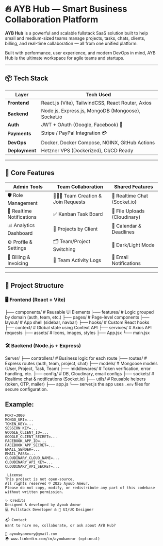 # 🔥 AYB Hub — Smart Business Collaboration Platform

**AYB Hub** is a powerful and scalable fullstack SaaS solution built to help small and medium-sized teams manage projects, tasks, chats, clients, billing, and real-time collaboration — all from one unified platform.

Built with performance, user experience, and modern DevOps in mind, AYB Hub is the ultimate workspace for agile teams and startups.

---

## 📦 Tech Stack

| Layer        | Tech Used                                     |
|--------------|-----------------------------------------------|
| **Frontend** | React.js (Vite), TailwindCSS, React Router, Axios |
| **Backend**  | Node.js, Express.js, MongoDB (Mongoose), Socket.io |
| **Auth**     | JWT + OAuth (Google, Facebook) 🔐             |
| **Payments** | Stripe / PayPal Integration 💳                 |
| **DevOps**   | Docker, Docker Compose, NGINX, GitHub Actions |
| **Deployment** | Hetzner VPS (Dockerized), CI/CD Ready         |

---

## 🧠 Core Features

| Admin Tools               | Team Collaboration         | Shared Features           |
|---------------------------|-----------------------------|---------------------------|
| 🛡️ Role Management         | 🧑‍🤝‍🧑 Team Creation & Join Requests | 💬 Realtime Chat (Socket.io) |
| 🔔 Realtime Notifications  | ✅ Kanban Task Board         | 📁 File Uploads (Cloudinary) |
| 📊 Analytics Dashboard     | 💼 Projects by Client        | 📅 Calendar & Deadlines     |
| ⚙️ Profile & Settings      | 🗂️ Team/Project Switching     | 🌙 Dark/Light Mode          |
| 🧾 Billing & Invoicing     | 🧠 Team Activity Logs         | 📨 Email Notifications       |

---

## 📁 Project Structure

### 🖥️ Frontend (React + Vite)

├── components/ # Reusable UI Elements
├── features/ # Logic grouped by domain (auth, team, etc.)
├── pages/ # Page-level components
├── layout/ # App shell (sidebar, navbar)
├── hooks/ # Custom React hooks
├── context/ # Global state using Context API
├── services/ # Axios API requests
├── assets/ # Icons, images, styles
├── App.jsx
└── main.jsx

### 🛠️ Backend (Node.js + Express)

Server/
├── controllers/ # Business logic for each route
├── routes/ # Express routes (auth, team, project, chat)
├── models/ # Mongoose models (User, Project, Task, Team)
├── middlewares/ # Token verification, error handling, etc.
├── config/ # DB, Cloudinary, email configs
├── sockets/ # Realtime chat & notifications (Socket.io)
├── utils/ # Reusable helpers (token, OTP, mailer)
├── app.js
└── server.js
the app uses `.env` files for secure configuration.

## Example:
```env
PORT=3000
MONGO_URI=...
TOKEN_KEY=...
SESSION_KEY=...
GOOGLE_CLIENT_ID=...
GOOGLE_CLIENT_SECRET=...
FACEBOOK_APP_ID=...
FACEBOOK_APP_SECRET=...
EMAIL_SENDER=...
EMAIL_PASS=...
CLOUDINARY_CLOUD_NAME=...
CLOUDINARY_API_KEY=...
CLOUDINARY_API_SECRET=...

 License
This project is not open-source.
All rights reserved © 2025 Ayoub Ameur.
Please do not copy, modify, or redistribute any part of this codebase without written permission.

✨ Credits
Designed & developed by Ayoub Ameur
💻 Fullstack Developer & 🎨 UI/UX Designer

📬 Contact
Want to hire me, collaborate, or ask about AYB Hub?

📧 ayoubyameury@gmail.com
🌍 www.linkedin.com/in/ayoubameur (optional)